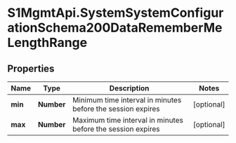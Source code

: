 # S1MgmtApi.SystemSystemConfigurationSchema200DataRememberMeLengthRange

## Properties
Name | Type | Description | Notes
------------ | ------------- | ------------- | -------------
**min** | **Number** | Minimum time interval in minutes before the session expires | [optional] 
**max** | **Number** | Maximum time interval in minutes before the session expires | [optional] 


